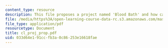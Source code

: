 ```yaml
---
content_type: resource
description: This file proposes a project named 'Blood Bath' and how can it be implemented.
file: /media/https%3A/open-learning-course-data-rc.s3.amazonaws.com/mas-961-ambient-intelligence-spring-2005/033d64e191ccfb3a0c86253e16618fae_cl_proj_prop.pdf
file_type: application/pdf
resourcetype: Document
title: cl_proj_prop.pdf
uid: 033d64e1-91cc-fb3a-0c86-253e16618fae
---
```

